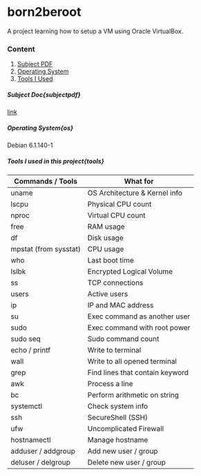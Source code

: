 # born2beroot
A project learning how to setup a VM using Oracle VirtualBox.

### Content

1. [Subject PDF](#subjectpdf)
2. [Operating System](#os)
3. [Tools I Used](#tools)

##### Subject Doc{subjectpdf}

[link](en.subject.pdf "born2beroot pdf")

##### Operating System{os}

Debian 6.1.140-1

##### Tools I used in this project{tools}

| Commands / Tools      | What for                        |
| --------------------- | ------------------------------- |
| uname                 | OS Architecture & Kernel info   |
| lscpu                 | Physical CPU count              |
| nproc                 | Virtual CPU count               |
| free                  | RAM usage                       |
| df                    | Disk usage                      |
| mpstat (from sysstat) | CPU usage                       |
| who                   | Last boot time                  |
| lslbk                 | Encrypted Logical Volume        |
| ss                    | TCP connections                 |
| users                 | Active users                    |
| ip                    | IP and MAC address              |
| su                    | Exec command as another user    |
| sudo                  | Exec command with root power    |
| sudo seq              | Sudo command count              |
| echo / printf         | Write to terminal               |
| wall                  | Write to all opened terminal    |
| grep                  | Find lines that contain keyword |
| awk                   | Process a line                  |
| bc                    | Perform arithmetic on string    |
| systemctl             | Check system info               |
| ssh                   | SecureShell (SSH)               |
| ufw                   | Uncomplicated Firewall          |
| hostnamectl           | Manage hostname                 |
| adduser / addgroup    | Add new user / group            |
| deluser / delgroup    | Delete new user / group         |
